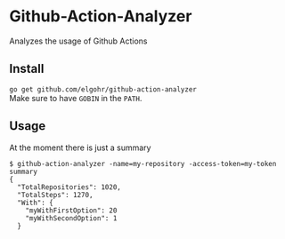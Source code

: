 # Github-Action-Analyzer
Analyzes the usage of Github Actions

## Install
`go get github.com/elgohr/github-action-analyzer`  
Make sure to have `GOBIN` in the `PATH`.

## Usage
At the moment there is just a summary
```
$ github-action-analyzer -name=my-repository -access-token=my-token summary
{
  "TotalRepositories": 1020,
  "TotalSteps": 1270,
  "With": {
    "myWithFirstOption": 20
    "myWithSecondOption": 1
  }
```